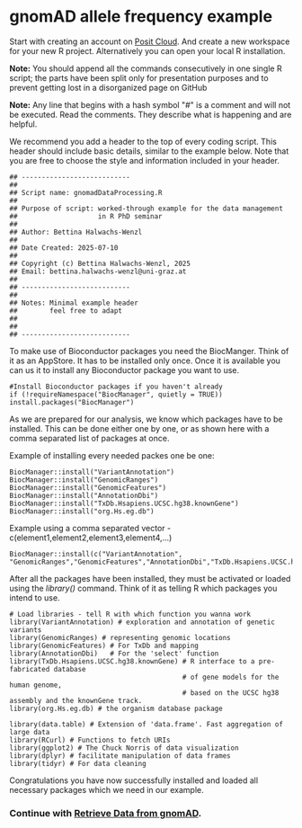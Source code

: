 # gnomAD allele frequency example
Start with creating an account on [Posit Cloud](https://posit.cloud/). And create a new workspace for your new R project. Alternatively you can open your local R installation. 

**Note:** You should append all the commands consecutively in one single R script; the parts have been split only for presentation purposes and to prevent getting lost in a disorganized page on GitHub

**Note:** Any line that begins with a hash symbol "#"  is a comment and will not be executed. Read the comments. They describe what is happening and are helpful.

We recommend you add a header to the top of every coding script. This header should include basic details, similar to the example below. Note that you are free to choose the style and information included in your header.
```
## ---------------------------
##
## Script name: gnomadDataProcessing.R
##
## Purpose of script: worked-through example for the data management
##                    in R PhD seminar
##
## Author: Bettina Halwachs-Wenzl
##
## Date Created: 2025-07-10
##
## Copyright (c) Bettina Halwachs-Wenzl, 2025
## Email: bettina.halwachs-wenzl@uni-graz.at
##
## ---------------------------
##
## Notes: Minimal example header
##        feel free to adapt
##   
##
## ---------------------------
```


To make use of Bioconductor packages you need the BiocManger. Think of it as an AppStore. It has to be installed only once. Once it is available you can us it to install any Bioconductor package you want to use.

```
#Install Bioconductor packages if you haven't already
if (!requireNamespace("BiocManager", quietly = TRUE))
install.packages("BiocManager")
```

As we are prepared for our analysis, we know which packages have to be installed. This can be done either one by one, or as shown here with a comma separated list of packages at once.

Example of installing every needed packes one be one:
```
BiocManager::install("VariantAnnotation")
BiocManager::install("GenomicRanges")
BiocManager::install("GenomicFeatures")
BiocManager::install("AnnotationDbi")
BiocManager::install("TxDb.Hsapiens.UCSC.hg38.knownGene")
BiocManager::install("org.Hs.eg.db")
```


Example using a comma separated vector - c(element1,element2,element3,element4,...)
```
BiocManager::install(c("VariantAnnotation", "GenomicRanges","GenomicFeatures","AnnotationDbi","TxDb.Hsapiens.UCSC.hg38.knownGene","org.Hs.eg.db"))
```
After all the packages have been installed, they must be activated or loaded using the _library()_ command. Think of it as telling R which packages you intend to use.

```
# Load libraries - tell R with which function you wanna work
library(VariantAnnotation) # exploration and annotation of genetic variants
library(GenomicRanges) # representing genomic locations
library(GenomicFeatures) # For TxDb and mapping
library(AnnotationDbi)   # For the 'select' function
library(TxDb.Hsapiens.UCSC.hg38.knownGene) # R interface to a pre-fabricated database 
                                           # of gene models for the human genome, 
                                           # based on the UCSC hg38 assembly and the knownGene track.
library(org.Hs.eg.db) # the organism database package

library(data.table) # Extension of 'data.frame'. Fast aggregation of large data
library(RCurl) # Functions to fetch URIs
library(ggplot2) # The Chuck Norris of data visualization
library(dplyr) # facilitate manipulation of data frames
library(tidyr) # For data cleaning
```
Congratulations you have now successfully installed and loaded all necessary packages which we need in our example.

### Continue with [Retrieve Data from gnomAD](GETVCF.md).


